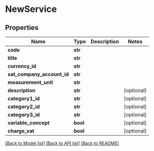 # NewService

## Properties
Name | Type | Description | Notes
------------ | ------------- | ------------- | -------------
**code** | **str** |  | 
**title** | **str** |  | 
**currency_id** | **str** |  | 
**sat_company_account_id** | **str** |  | 
**measurement_unit** | **str** |  | 
**description** | **str** |  | [optional] 
**category1_id** | **str** |  | [optional] 
**category2_id** | **str** |  | [optional] 
**category3_id** | **str** |  | [optional] 
**variable_concept** | **bool** |  | [optional] 
**charge_vat** | **bool** |  | [optional] 

[[Back to Model list]](../README.md#documentation-for-models) [[Back to API list]](../README.md#documentation-for-api-endpoints) [[Back to README]](../README.md)


